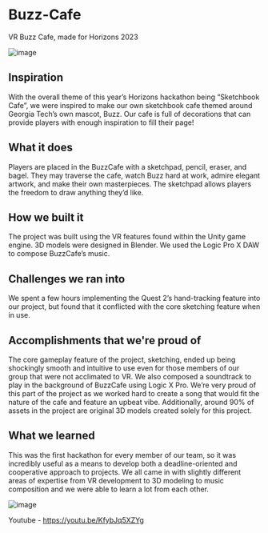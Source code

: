 # Buzz-Cafe
VR Buzz Cafe, made for Horizons 2023

![image](https://user-images.githubusercontent.com/81753493/224533060-fb0dbe96-c057-4dd1-a53f-f55af60c78e8.png)

## Inspiration
With the overall theme of this year’s Horizons hackathon being “Sketchbook Cafe”, we were inspired to make our own sketchbook cafe themed around Georgia Tech’s own mascot, Buzz. Our cafe is full of decorations that can provide players with enough inspiration to fill their page!

## What it does
Players are placed in the BuzzCafe with a sketchpad, pencil, eraser, and bagel. They may traverse the cafe, watch Buzz hard at work, admire elegant artwork, and make their own masterpieces. The sketchpad allows players the freedom to draw anything they’d like.

## How we built it
The project was built using the VR features found within the Unity game engine. 3D models were designed in Blender. We used the Logic Pro X DAW to compose BuzzCafe’s music.

## Challenges we ran into
We spent a few hours implementing the Quest 2’s hand-tracking feature into our project, but found that it conflicted with the core sketching feature when in use.

## Accomplishments that we're proud of
The core gameplay feature of the project, sketching, ended up being shockingly smooth and intuitive to use even for those members of our group that were not acclimated to VR. We also composed a soundtrack to play in the background of BuzzCafe using Logic X Pro. We’re very proud of this part of the project as we worked hard to create a song that would fit the nature of the cafe and feature an upbeat vibe. Additionally, around 90% of assets in the project are original 3D models created solely for this project.  

## What we learned
This was the first hackathon for every member of our team, so it was incredibly useful as a means to develop both a deadline-oriented and cooperative approach to projects. We all came in with slightly different areas of expertise from VR development to 3D modeling to music composition and we were able to learn a lot from each other.

![image](https://user-images.githubusercontent.com/81753493/224533121-6f2504b7-7a90-4bca-9ddf-3d092741a5fc.png)

Youtube - https://youtu.be/KfybJq5XZYg
